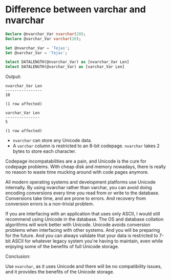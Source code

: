 # Difference between varchar and nvarchar

```SQL
Declare @nvarchar_Var nvarchar(20);
Declare @varchar_Var varchar(20);

Set @nvarchar_Var = 'Tejas';
Set @varchar_Var = 'Tejas';

Select DATALENGTH(@nvarchar_Var) as [nvarchar_Var Len]
Select DATALENGTH(@varchar_Var) as [varchar_Var Len]
```

Output:
```
nvarchar_Var Len
----------------
10

(1 row affected)

varchar_Var Len
---------------
5

(1 row affected)
```

* `nvarchar` can store any Unicode data.
* A `varchar` column is restricted to an 8-bit codepage.
`nvarchar` takes 2 bytes to store each character.

Codepage incompatabilities are a pain, and Unicode is the cure for codepage problems. With cheap disk and memory nowadays, there is really no reason to waste time mucking around with code pages anymore.

All modern operating systems and development platforms use Unicode internally. By using nvarchar rather than varchar, you can avoid doing encoding conversions every time you read from or write to the database. Conversions take time, and are prone to errors. And recovery from conversion errors is a non-trivial problem.

If you are interfacing with an application that uses only ASCII, I would still recommend using Unicode in the database. The OS and database collation algorithms will work better with Unicode. Unicode avoids conversion problems when interfacing with other systems. And you will be preparing for the future. And you can always validate that your data is restricted to 7-bit ASCII for whatever legacy system you're having to maintain, even while enjoying some of the benefits of full Unicode storage.

Conclusion:

Use `nvarchar`, as it uses Unicode and there will be no compatibility issues, and it provides the benefits of the Unicode storage.
